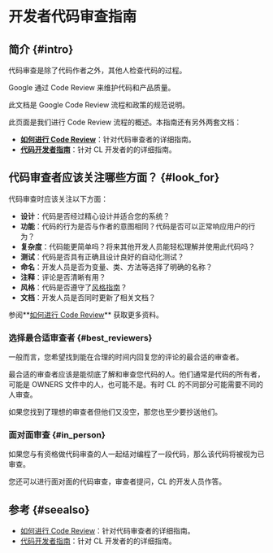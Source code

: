 # 开发者代码审查指南

## 简介 {#intro}

代码审查是除了代码作者之外，其他人检查代码的过程。

Google 通过 Code Review 来维护代码和产品质量。

此文档是 Google Code Review 流程和政策的规范说明。

此页面是我们进行 Code Review 流程的概述。本指南还有另外两套文档：

-   **[如何进行 Code Review](reviewer/)**：针对代码审查者的详细指南。
-   **[代码开发者指南](developer/)**：针对 CL 开发者的的详细指南。

## 代码审查者应该关注哪些方面？ {#look_for}

代码审查时应该关注以下方面：

-   **设计**：代码是否经过精心设计并适合您的系统？
-   **功能**：代码的行为是否与作者的意图相同？代码是否可以正常响应用户的行为？
-   **复杂度**：代码能更简单吗？将来其他开发人员能轻松理解并使用此代码吗？
-   **测试**：代码是否具有正确且设计良好的自动化测试？
-   **命名**：开发人员是否为变量、类、方法等选择了明确的名称？
-   **注释**：评论是否清晰有用？
-   **风格**：代码是否遵守了[风格指南](http://google.github.io/styleguide/)？
-   **文档**：开发人员是否同时更新了相关文档？

参阅**[如何进行 Code Review](reviewer/)** 获取更多资料。

### 选择最合适审查者 {#best_reviewers}

一般而言，您希望找到能在合理的时间内回复您的评论的最合适的审查者。

最合适的审查者应该是能彻底了解和审查您代码的人。他们通常是代码的所有者，可能是  OWNERS 文件中的人，也可能不是。有时 CL 的不同部分可能需要不同的人审查。

如果您找到了理想的审查者但他们又没空，那您也至少要抄送他们。

### 面对面审查 {#in_person}

如果您与有资格做代码审查的人一起结对编程了一段代码，那么该代码将被视为已审查。

您还可以进行面对面的代码审查，审查者提问，CL 的开发人员作答。

## 参考 {#seealso}

-   [如何进行 Code Review](reviewer/)：针对代码审查者的详细指南。
-   [代码开发者指南](developer/)：针对 CL 开发者的的详细指南。
